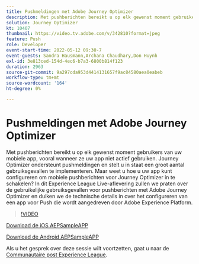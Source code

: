 ```yaml
---
title: Pushmeldingen met Adobe Journey Optimizer
description: Met pushberichten bereikt u op elk gewenst moment gebruikers van uw mobiele app, vooral wanneer ze uw app niet actief gebruiken. Journey Optimizer biedt ondersteuning voor push-not... (beschrijvingen moeten tussen 60 en 160 tekens lang zijn)
solution: Journey Optimizer
kt: 10407
thumbnail: https://video.tv.adobe.com/v/342810?format=jpeg
feature: Push
role: Developer
event-start-time: 2022-05-12 09:30-7
event-guests: Sandra Hausmann,Archana Chaudhary,Don Huynh
exl-id: 3e813ced-154d-4ec6-b7a3-6800b814f123
duration: 2963
source-git-commit: 9a297cda953d4414131657f9ac84580aea0eabeb
workflow-type: tm+mt
source-wordcount: '164'
ht-degree: 0%

---
```


# Pushmeldingen met Adobe Journey Optimizer

Met pushberichten bereikt u op elk gewenst moment gebruikers van uw mobiele app, vooral wanneer ze uw app niet actief gebruiken. Journey Optimizer ondersteunt pushmeldingen en stelt u in staat een groot aantal gebruiksgevallen te implementeren. Maar weet u hoe u uw app kunt configureren om mobiele pushberichten voor Journey Optimizer in te schakelen? In dit Experience League Live-aflevering zullen we praten over de gebruikelijke gebruiksgevallen voor pushberichten met Adobe Journey Optimizer en duiken we de technische details in over het configureren van een app voor Push die wordt aangedreven door Adobe Experience Platform.

>[!VIDEO](https://video.tv.adobe.com/v/342810/?quality=12&learn=on)

[Download de iOS AEPSampleAPP](https://github.com/adobe/aepsdk-sample-app-ios)

[Download de Android AEPSampleAPP](https://github.com/adobe/aepsdk-sample-app-android)

Als u het gesprek over deze sessie wilt voortzetten, gaat u naar de [Communautaire post Experience League](https://experienceleaguecommunities.adobe.com/t5/journey-optimizer-discussions/experience-league-live-post-session-discussion-push/td-p/451869).
